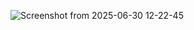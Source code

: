 ![Screenshot from 2025-06-30 12-22-45](https://github.com/user-attachments/assets/a1085182-4acb-45a5-86b5-52dffa0c233b)
